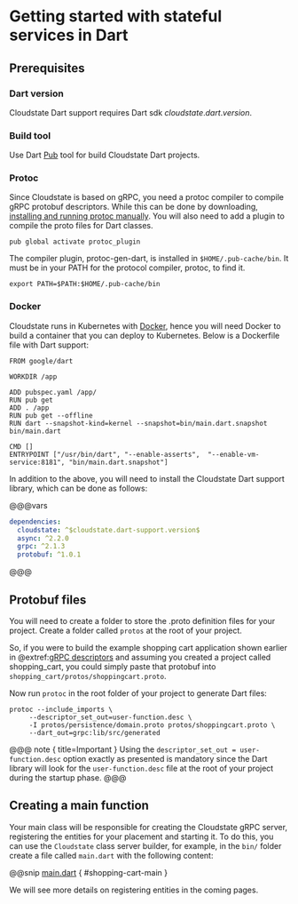 # Getting started with stateful services in Dart

## Prerequisites

### Dart version
Cloudstate Dart support requires Dart sdk $cloudstate.dart.version$.

### Build tool
Use Dart [Pub](https://dart.dev/tools/pub/cmd) tool for build Cloudstate Dart projects.

### Protoc
Since Cloudstate is based on gRPC, you need a protoc compiler to compile gRPC protobuf descriptors. While this can be done by downloading, [installing and running protoc manually](https://github.com/protocolbuffers/protobuf#user-content-protocol-compiler-installation). You will also need to add a plugin to compile the proto files for Dart classes.

```shell script
pub global activate protoc_plugin
```

The compiler plugin, protoc-gen-dart, is installed in `$HOME/.pub-cache/bin`. It must be in your PATH for the protocol compiler, protoc, to find it.

```shell script
export PATH=$PATH:$HOME/.pub-cache/bin
```

### Docker
Cloudstate runs in Kubernetes with [Docker](https://www.docker.com/), hence you will need Docker to build a container that you can deploy to Kubernetes. Below is a Dockerfile file with Dart support:

```shell script
FROM google/dart

WORKDIR /app

ADD pubspec.yaml /app/
RUN pub get
ADD . /app
RUN pub get --offline
RUN dart --snapshot-kind=kernel --snapshot=bin/main.dart.snapshot bin/main.dart

CMD []
ENTRYPOINT ["/usr/bin/dart", "--enable-asserts",  "--enable-vm-service:8181", "bin/main.dart.snapshot"]
```

In addition to the above, you will need to install the Cloudstate Dart support library, which can be done as follows:

@@@vars
```yaml
dependencies:
  cloudstate: ^$cloudstate.dart-support.version$
  async: ^2.2.0
  grpc: ^2.1.3
  protobuf: ^1.0.1
```
@@@

## Protobuf files

You will need to create a folder to store the .proto definition files for your project. Create a folder called `protos` at the root of your project.

So, if you were to build the example shopping cart application shown earlier in @extref:[gRPC descriptors](cloudstate:user/features/grpc.html) and assuming you created a project called shopping_cart, you could simply paste that protobuf into `shopping_cart/protos/shoppingcart.proto`.

Now run `protoc` in the root folder of your project to generate Dart files:

```shell script
protoc --include_imports \
     --descriptor_set_out=user-function.desc \
     -I protos/persistence/domain.proto protos/shoppingcart.proto \
     --dart_out=grpc:lib/src/generated
```

@@@ note { title=Important }
Using the `descriptor_set_out = user-function.desc` option exactly as presented is mandatory since the Dart library will look for the `user-function.desc` file at the root of your project during the startup phase.
@@@

## Creating a main function

Your main class will be responsible for creating the Cloudstate gRPC server, registering the entities for your placement and starting it. To do this, you can use the `Cloudstate` class server builder, for example, in the `bin/` folder create a file called `main.dart` with the following content:

@@snip [main.dart]($base$/docs/src/test/gettingstarted/main.dart) { #shopping-cart-main }

We will see more details on registering entities in the coming pages.